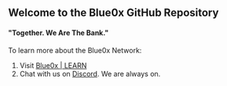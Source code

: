 ## Welcome to the Blue0x GitHub Repository

#### "Together. We Are The Bank."

To learn more about the Blue0x Network:

1. Visit [Blue0x | LEARN](https://learn.blue0x.com) 
2. Chat with us on [Discord](https://discord.gg/EbBWRSPW63).  We are always on.
















